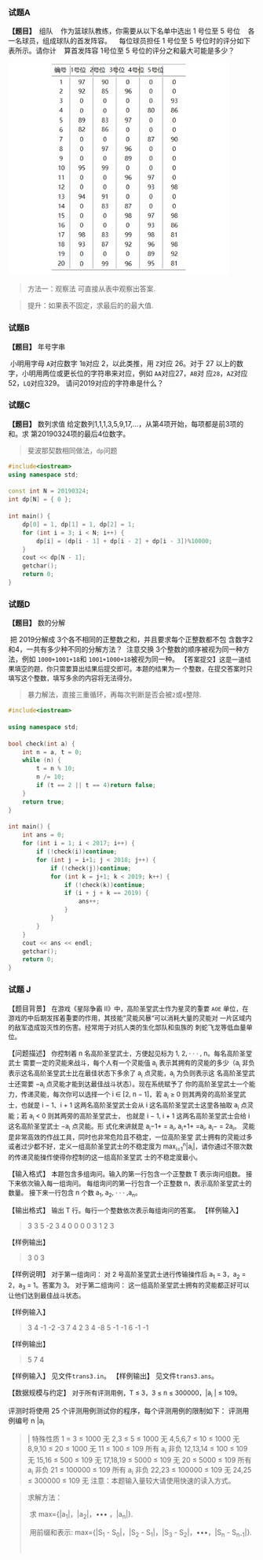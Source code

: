 ﻿### 试题A
**【题目】**　组队
&nbsp;&nbsp;&nbsp;作为篮球队教练，你需要从以下名单中选出 1 号位至 5 号位
&nbsp;&nbsp;&nbsp;各一名球员，组成球队的首发阵容。
&nbsp;&nbsp;&nbsp;每位球员担任 1 号位至 5 号位时的评分如下表所示。请你计
&nbsp;&nbsp;&nbsp;算首发阵容 1号位至 5 号位的评分之和最大可能是多少？

<img src="lan_img/test1.png" width="450">

> 方法一：观察法
>可直接从表中观察出答案. 



> 提升：如果表不固定，求最后的的最大值.



### 试题B

**【题目】** 年号字串

​	小明用字母 `A`对应数字 1`B`对应 2，以此类推，用 `Z`对应 26。对于 27
​	以上的数字，小明用两位或更长位的字符串来对应，例如 `AA`对应27，`AB`对
​	应`28`，`AZ`对应52，`LQ`对应329。
​	请问2019对应的字符串是什么？



### 试题C

**【题目】** 数列求值
	给定数列1,1,1,3,5,9,17,…，从第4项开始，每项都是前3项的和。求
	第20190324项的最后4位数字。

> 斐波那契数相同做法，`dp`问题

```c++
#include<iostream>
using namespace std;

const int N = 20190324;
int dp[N] = { 0 };

int main() {
	dp[0] = 1, dp[1] = 1, dp[2] = 1;
	for (int i = 3; i < N; i++) {
		dp[i] = (dp[i - 1] + dp[i - 2] + dp[i - 3])%10000;
	}
	cout << dp[N - 1];
	getchar();
	return 0;
}
```



### 试题D

**【题目】** 数的分解

​	把 2019分解成 3个各不相同的正整数之和，并且要求每个正整数都不包
​	含数字2和4，一共有多少种不同的分解方法？
​	注意交换 3个整数的顺序被视为同一种方法，例如 `1000+1001+18`和
​	`1001+1000+18`被视为同一种。
<font size=2>【答案提交】</font>
​	<font size=2>这是一道结果填空的题，你只需要算出结果后提交即可。本题的结果为一
个整数，在提交答案时只填写这个整数，填写多余的内容将无法得分。</font>



> 暴力解法，直接三重循环，再每次判断是否会被`2`或`4`整除.



```c++
#include<iostream>

using namespace std;

bool check(int a) {
	int n = a, t = 0;
	while (n) {
		t = n % 10;
		n /= 10;
		if (t == 2 || t == 4)return false;
	}
	return true;
}

int main() {
	int ans = 0;
	for (int i = 1; i < 2017; i++) {
		if (!check(i))continue;
		for (int j = i+1; j < 2018; j++) {
			if (!check(j))continue;
			for (int k = j+1; k < 2019; k++) {
				if (!check(k))continue;
				if (i + j + k == 2019) {
					ans++;
				}
			}
		}
	}
	cout << ans << endl;
	getchar();
	return 0;
}
```



### 试题 J

【题目背景】
<font size=2>在游戏《星际争霸 II》中，高阶圣堂武士作为星灵的重要 `AOE` 单位，在
游戏的中后期发挥着重要的作用，其技能”灵能风暴“可以消耗大量的灵能对
一片区域内的敌军造成毁灭性的伤害。经常用于对抗人类的生化部队和虫族的
刺蛇飞龙等低血量单位。</font>

【问题描述】
<font size=2>你控制着 n 名高阶圣堂武士，方便起见标为 1, 2, · · · , n。每名高阶圣堂武士
需要一定的灵能来战斗，每个人有一个灵能值 a<sub>i</sub> 表示其拥有的灵能的多少（a<sub>i</sub>
非负表示这名高阶圣堂武士比在最佳状态下多余了 a<sub>i</sub> 点灵能，a<sub>i</sub> 为负则表示这
名高阶圣堂武士还需要 −a<sub>i </sub>点灵能才能到达最佳战斗状态）。现在系统赋予了
你的高阶圣堂武士一个能力，传递灵能，每次你可以选择一个 i ∈ [2, n − 1]，若
a<sub>i</sub> ≥ 0 则其两旁的高阶圣堂武士，也就是 i − 1、i + 1 这两名高阶圣堂武士会从
i 这名高阶圣堂武士这里各抽取 a<sub>i</sub> 点灵能；若 a<sub>i</sub> < 0 则其两旁的高阶圣堂武士，
也就是 i − 1, i + 1 这两名高阶圣堂武士会给 i 这名高阶圣堂武士 −a<sub>i</sub> 点灵能。形
式化来讲就是 a<sub>i</sub>−1+ = a<sub>i</sub>, a<sub>i</sub>+1+ =a<sub>i</sub>, a<sub>i</sub>− = 2a<sub>i</sub>。
灵能是非常高效的作战工具，同时也非常危险且不稳定，一位高阶圣堂
武士拥有的灵能过多或者过少都不好，定义一组高阶圣堂武士的不稳定度为
max<sub>i=1</sub><sup>n</sup>|a<sub>i</sub>|，请你通过不限次数的传递灵能操作使得你控制的这一组高阶圣堂武
士的不稳定度最小。</font>

【输入格式】
<font size=2>本题包含多组询问。输入的第一行包含一个正整数 T 表示询问组数。
接下来依次输入每一组询问。
每组询问的第一行包含一个正整数 n，表示高阶圣堂武士的数量。
接下来一行包含 n 个数 a<sub>1</sub>, a<sub>2</sub>, · · · ,a<sub>n</sub>。</font>

【输出格式】
<font size=2>输出 T 行。每行一个整数依次表示每组询问的答案。</font>
【样例输入】

> 3
> 3
> 5 -2 3
> 4
> 0 0 0 0
> 3
> 1 2 3



【样例输出】

> 3
> 0
> 3

【样例说明】
<font size=2>对于第一组询问：
对 2 号高阶圣堂武士进行传输操作后 a<sub>1</sub> = 3，a<sub>2</sub> = 2，a<sub>3</sub> = 1。答案为 3。
对于第二组询问：
这一组高阶圣堂武士拥有的灵能都正好可以让他们达到最佳战斗状态。</font>

【样例输入】

> 3
> 4
> -1 -2 -3 7
> 4
> 2 3 4 -8
> 5
> -1 -1 6 -1 -1

【样例输出】

> 5
> 7
> 4

【样例输入】
见文件`trans3.in`。
【样例输出】
见文件`trans3.ans`。

【数据规模与约定】
<font size=2>对于所有评测用例，T ≤ 3，3 ≤ n ≤ 300000，|a<sub>i</sub> | ≤ 109。</font>

评测时将使用 25 个评测用例测试你的程序，每个评测用例的限制如下：
评测用例编号 n |a<sub>i</sub>

> | 特殊性质
> 1 = 3 ≤ 1000 无
> 2,3 ≤ 5 ≤ 1000 无
> 4,5,6,7 ≤ 10 ≤ 1000 无
> 8,9,10 ≤ 20 ≤ 1000 无
> 11 ≤ 100 ≤ 109 所有 a<sub>i</sub> 非负
> 12,13,14 ≤ 100 ≤ 109 无
> 15,16 ≤ 500 ≤ 109 无
> 17,18,19 ≤ 5000 ≤ 109 无
> 20 ≤ 5000 ≤ 109 所有 a<sub>i</sub> 非负
> 21 ≤ 100000 ≤ 109 所有 a<sub>i</sub> 非负
> 22,23 ≤ 100000 ≤ 109 无
> 24,25 ≤ 300000 ≤ 109 无
> 注意：本题输入量较大请使用快速的读入方式。



> 求解方法：
>
> ​	求 max={|a<sub>1</sub>|，|a<sub>2</sub>|，&bull;&bull;&bull; ，|a<sub>n</sub>|}.
>
> ​	用前缀和表示: max={|S<sub>1</sub> - S<sub>0</sub>|，|S<sub>2</sub> - S<sub>1</sub>|，|S<sub>3</sub> - S<sub>2</sub>|，&bull;&bull;&bull;，|S<sub>n</sub> - S<sub>n-1</sub>|}.
>
> 
>
> ​	

### 





